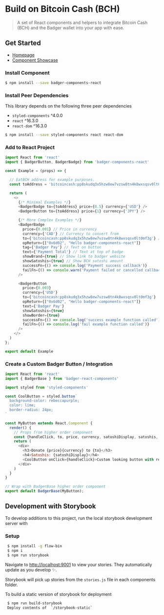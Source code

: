 # Build on Bitcoin Cash (BCH)

 > A set of React components and helpers to integrate Bitcoin Cash (BCH) and the Badger wallet into your app with ease.

## Get Started

* [Homepage](https://badger.bitcoin.com)
* [Component Showcase](http://badger-storybook.surge.sh)

### Install Component

 ```bash
$ npm install --save badger-components-react
```

### Install Peer Dependencies

This library depends on the following three peer dependencies

* `styled-components` ^4.0.0
* `react` ^16.3.0
* `react-dom` ^16.3.0

```bash
$ npm install --save styled-components react react-dom
```

### Add to React Project

```js
import React from 'react'
import { BadgerButton, BadgerBadge} from 'badger-components-react'

const Example = (props) => {

  // EatBCH address for example purposes.
  const toAddress = 'bitcoincash:pp8skudq3x5hzw8ew7vzsw8tn4k8wxsqsv0lt0mf3g'

  return (
    <>
      {/* Minimal Examples */}
      <BadgerBadge to={toAddress} price={0.5} currency={'USD'} />
      <BadgerButton to={toAddress} price={1} currency={'JPY'} />

      {/* More Complex Examples */}
      <BadgerBadge
        price={0.001} // Price in currency
        currency={'CAD'} // Currency to convert from
        to={'bitcoincash:pp8skudq3x5hzw8ew7vzsw8tn4k8wxsqsv0lt0mf3g'} // Payment address
        opReturn={["0x6d02", "Hello badger-components-react"]}
        tag={'Badger Pay'} // Text on button
        text={'Payment Total'} // Text at top of badge
        showBrand={true} // Show link to badger website
        showSatoshis={true} // Show BCH satoshi amount
        successFn={() => console.log('Payment success callback')}
        failFn={() => console.warn('Payment failed or cancelled callback')}
      />

      <BadgerButton
        price={0.003}
        currency={'USD'}
        to={'bitcoincash:pp8skudq3x5hzw8ew7vzsw8tn4k8wxsqsv0lt0mf3g'}
        opReturn={["0x6d02", "Hello badger-components-react"]}
        text={'Badger Pay'}
        showSatoshis={true}
        showBorder={true}
        successFn={() => console.log('success example function called')}
        failFn={() => console.log('fail example function called')}
      />
    </>
  )
};

export default Example
```

### Create a Custom Badger Button / Integration

```js
import React from 'react'
import { BadgerBase } from 'badger-react-components'

import styled from 'styled-components'

const CoolButton = styled.button`
  background-color: rebeccapurple;
  color: lime;
  border-radius: 24px;
`

const MyButton extends React.Component {
  render() {
    // Props from higher order component
    const {handleClick, to, price, currency, satoshiDisplay, satoshis, step} = this.props;
    return (
      <div>
        <h3>Donate {price}{currency} to {to}</h3>
        <h4>Satoshis: {satoshiDisplay}</h4>
        <CoolButton onClick={handleClick}>Custom looking button with render</CoolButton>
      </div>
    )
  }
}

// Wrap with BadgerBase higher order component
export default BadgerBase(MyButton);
```

## Development with Storybook

To develop additions to this project, run the local storybook development server with

### Setup

 ```bash
  $ npm install -g flow-bin
  $ npm i
  $ npm run storybook
```

 Navigate to [http://localhost:9001](http://localhost:9001) to view your stories. They automatically update as you develop ✨.

 Storybook will pick up stories from the `stories.js` file in each components folder.

 To build a static version of storybook for deployment

 ```bash
  $ npm run build-storybook
  Deploy contents of  `/storybook-static`
 ```